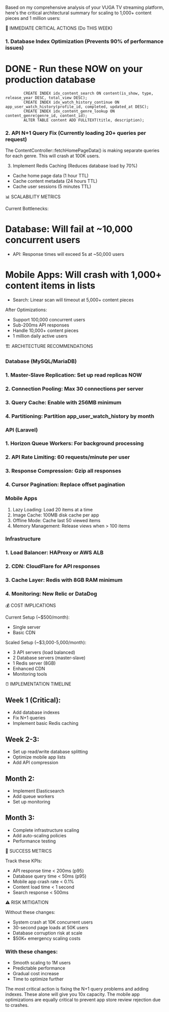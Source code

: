 Based on my comprehensive analysis of your VUGA TV streaming platform, here's the critical architectural summary for scaling to 1,000+
  content pieces and 1 million users:

  🚨 IMMEDIATE CRITICAL ACTIONS (Do THIS WEEK)

  ### 1. Database Index Optimization (Prevents 90% of performance issues)

  # DONE - Run these NOW on your production database
  			CREATE INDEX idx_content_search ON content(is_show, type, release_year DESC, total_view DESC);
  			CREATE INDEX idx_watch_history_continue ON app_user_watch_history(profile_id, completed, updated_at DESC);
  			CREATE INDEX idx_content_genre_lookup ON content_genre(genre_id, content_id);
  			ALTER TABLE content ADD FULLTEXT(title, description);

  ### 2. API N+1 Query Fix (Currently loading 20+ queries per request)

  The ContentController::fetchHomePageData() is making separate queries for each genre. This will crash at 100K users.

  3. Implement Redis Caching (Reduces database load by 70%)

  - Cache home page data (1 hour TTL)
  - Cache content metadata (24 hours TTL)
  - Cache user sessions (5 minutes TTL)

  📊 SCALABILITY METRICS

  Current Bottlenecks:
  # Database: Will fail at ~10,000 concurrent users
  - API: Response times will exceed 5s at ~50,000 users
  # Mobile Apps: Will crash with 1,000+ content items in lists
  - Search: Linear scan will timeout at 5,000+ content pieces

  After Optimizations:
  - Support 100,000 concurrent users
  - Sub-200ms API responses
  - Handle 10,000+ content pieces
  - 1 million daily active users

  🏗️ ARCHITECTURE RECOMMENDATIONS

  ### Database (MySQL/MariaDB)

  ### 1. Master-Slave Replication: Set up read replicas NOW
  ### 2. Connection Pooling: Max 30 connections per server
  ### 3. Query Cache: Enable with 256MB minimum
  ### 4. Partitioning: Partition app_user_watch_history by month

  ### API (Laravel)

  ### 1. Horizon Queue Workers: For background processing
  ### 2. API Rate Limiting: 60 requests/minute per user
  ### 3. Response Compression: Gzip all responses
  ### 4. Cursor Pagination: Replace offset pagination

  ### Mobile Apps

  1. Lazy Loading: Load 20 items at a time
  2. Image Cache: 100MB disk cache per app
  3. Offline Mode: Cache last 50 viewed items
  4. Memory Management: Release views when > 100 items

  ### Infrastructure

  ### 1. Load Balancer: HAProxy or AWS ALB
  ### 2. CDN: CloudFlare for API responses
  ### 3. Cache Layer: Redis with 8GB RAM minimum
  ### 4. Monitoring: New Relic or DataDog

  💰 COST IMPLICATIONS

  Current Setup (~$500/month):
  - Single server
  - Basic CDN

  Scaled Setup (~$3,000-5,000/month):
  - 3 API servers (load balanced)
  - 2 Database servers (master-slave)
  - 1 Redis server (8GB)
  - Enhanced CDN
  - Monitoring tools

  ⏰ IMPLEMENTATION TIMELINE

  ## Week 1 (Critical):
  - Add database indexes
  - Fix N+1 queries
  - Implement basic Redis caching

  ## Week 2-3:
  - Set up read/write database splitting
  - Optimize mobile app lists
  - Add API compression

  ## Month 2:
  - Implement Elasticsearch
  - Add queue workers
  - Set up monitoring

  ## Month 3:
  - Complete infrastructure scaling
  - Add auto-scaling policies
  - Performance testing

  🎯 SUCCESS METRICS

  Track these KPIs:
  - API response time < 200ms (p95)
  - Database query time < 50ms (p95)
  - Mobile app crash rate < 0.1%
  - Content load time < 1 second
  - Search response < 500ms

  ⚠️ RISK MITIGATION

  Without these changes:
  - System crash at 10K concurrent users
  - 30-second page loads at 50K users
  - Database corruption risk at scale
  - $50K+ emergency scaling costs

  ### With these changes:
  - Smooth scaling to 1M users
  - Predictable performance
  - Gradual cost increase
  - Time to optimize further

  The most critical action is fixing the N+1 query problems and adding indexes. These alone will give you 10x capacity. The mobile app
  optimizations are equally critical to prevent app store review rejection due to crashes.